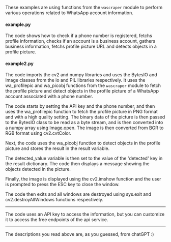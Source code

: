 These examples are using functions from the `wascraper` module to perform various operations related to WhatsApp account information.


#### example.py
The code shows how to check if a phone number is registered, fetchs profile information, checks if an account is a business account, 
gathers business information, fetchs profile picture URL and detects objects in a profile picture. 

#### example2.py
The code imports the cv2 and numpy libraries and uses the BytesIO and Image classes from the io and PIL libraries respectively. 
It uses the wa_profilepic and wa_picobj functions from the `wascraper` module to fetch the profile picture and detect objects in the profile 
picture of a WhatsApp account associated with a phone number.

The code starts by setting the API key and the phone number, and then uses the wa_profilepic function to fetch the profile picture in PNG format 
and with a high quality setting. The binary data of the picture is then passed to the BytesIO class to be read as a byte stream, and is then converted 
into a numpy array using Image.open. The image is then converted from BGR to RGB format using cv2.cvtColor.

Next, the code uses the wa_picobj function to detect objects in the profile picture and stores the result in the result variable. 

The detected_value variable is then set to the value of the 'detected' key in the result dictionary. The code then displays a message showing the objects detected in the picture.

Finally, the image is displayed using the cv2.imshow function and the user is prompted to press the ESC key to close the window. 

The code then exits and all windows are destroyed using sys.exit and cv2.destroyAllWindows functions respectively.

---

The code uses an API key to access the information, but you can customize it to access the free endpoints of the api service.

---

The descriptions you read above are, as you guessed, from chatGPT  :)